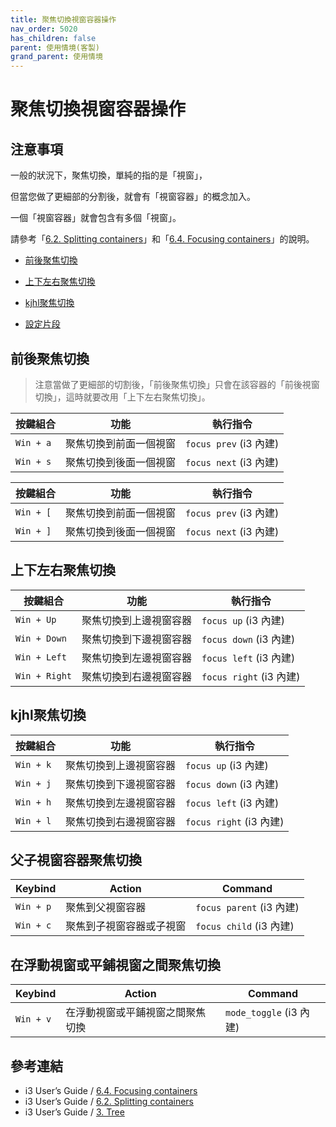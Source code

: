 ```yaml
---
title: 聚焦切換視窗容器操作
nav_order: 5020
has_children: false
parent: 使用情境(客製)
grand_parent: 使用情境
---
```



# 聚焦切換視窗容器操作

## 注意事項

一般的狀況下，聚焦切換，單純的指的是「視窗」，

但當您做了更細部的分割後，就會有「視窗容器」的概念加入。

一個「視窗容器」就會包含有多個「視窗」。

請參考「[6.2. Splitting containers](https://i3wm.org/docs/userguide.html#_splitting_containers)」和「[6.4. Focusing containers](https://i3wm.org/docs/userguide.html#_focusing_moving_containers)」的說明。


* [前後聚焦切換](#前後聚焦切換)
* [上下左右聚焦切換](#上下左右聚焦切換)
* [kjhl聚焦切換](#kjhl聚焦切換)


* [設定片段](https://github.com/samwhelp/note-about-i3wm/blob/gh-pages/_demo/config/i3wm-config/main/config/i3/gen/i3wm-gen-rc/Section/Subject/Window/Keybind/Focus.conf)


## 前後聚焦切換

> 注意當做了更細部的切割後，「前後聚焦切換」只會在該容器的「前後視窗切換」，這時就要改用「上下左右聚焦切換」。

| 按鍵組合  | 功能                   | 執行指令               |
| ----------| ---------------------- | ---------------------- |
| `Win + a` | 聚焦切換到前面一個視窗 | `focus prev` (i3 內建) |
| `Win + s` | 聚焦切換到後面一個視窗 | `focus next` (i3 內建) |


| 按鍵組合  | 功能                   | 執行指令               |
| --------- | ---------------------- | ---------------------- |
| `Win + [` | 聚焦切換到前面一個視窗 | `focus prev` (i3 內建) |
| `Win + ]` | 聚焦切換到後面一個視窗 | `focus next` (i3 內建) |


## 上下左右聚焦切換

| 按鍵組合      | 功能               | 執行指令                |
| ------------- | ------------------ | ----------------------- |
| `Win + Up`    | 聚焦切換到上邊視窗容器 | `focus up` (i3 內建)    |
| `Win + Down`  | 聚焦切換到下邊視窗容器 | `focus down` (i3 內建)  |
| `Win + Left`  | 聚焦切換到左邊視窗容器 | `focus left` (i3 內建)  |
| `Win + Right` | 聚焦切換到右邊視窗容器 | `focus right` (i3 內建) |


## kjhl聚焦切換

| 按鍵組合  | 功能               | 執行指令                |
| ----------| ------------------ | ----------------------- |
| `Win + k` | 聚焦切換到上邊視窗容器 | `focus up` (i3 內建)    |
| `Win + j` | 聚焦切換到下邊視窗容器 | `focus down` (i3 內建)  |
| `Win + h` | 聚焦切換到左邊視窗容器 | `focus left` (i3 內建)  |
| `Win + l` | 聚焦切換到右邊視窗容器 | `focus right` (i3 內建) |


## 父子視窗容器聚焦切換

| Keybind   | Action                   | Command                  |
| --------- | ------------------------ | ------------------------ |
| `Win + p` | 聚焦到父視窗容器         | `focus parent` (i3 內建) |
| `Win + c` | 聚焦到子視窗容器或子視窗 | `focus child` (i3 內建)  |


## 在浮動視窗或平鋪視窗之間聚焦切換

| Keybind   | Action                           | Command                 |
| --------- | -------------------------------- | ----------------------- |
| `Win + v` | 在浮動視窗或平鋪視窗之間聚焦切換 | `mode_toggle` (i3 內建) |


## 參考連結

* i3 User’s Guide / [6.4. Focusing containers](https://i3wm.org/docs/userguide.html#_focusing_moving_containers)
* i3 User’s Guide / [6.2. Splitting containers](https://i3wm.org/docs/userguide.html#_splitting_containers)
* i3 User’s Guide / [3. Tree](https://i3wm.org/docs/userguide.html#_tree)

